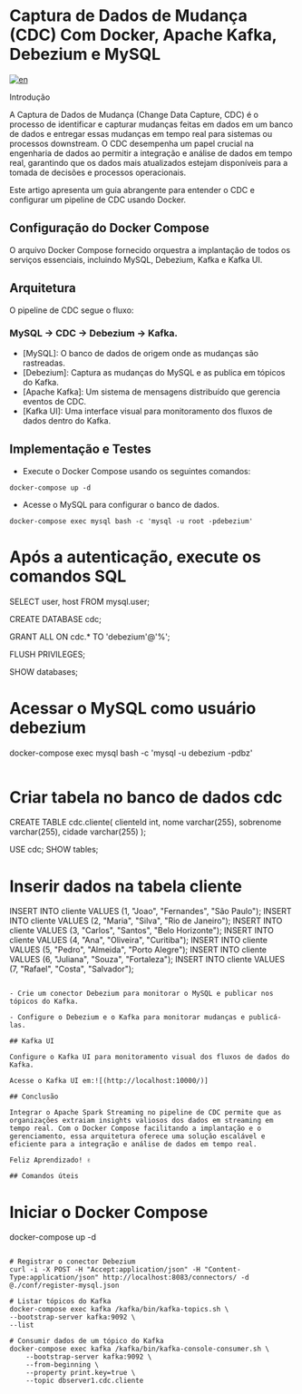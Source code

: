 # Captura de Dados de Mudança (CDC) Com Docker, Apache Kafka, Debezium e MySQL
[![en](https://img.shields.io/badge/lang-en-red.svg)](https://github.com/LeonardoBasilio/ambienteCDC/blob/main/README.md)

Introdução

A Captura de Dados de Mudança (Change Data Capture, CDC) é o processo de identificar e capturar mudanças feitas em dados em um banco de dados e entregar essas mudanças em tempo real para sistemas ou processos downstream. O CDC desempenha um papel crucial na engenharia de dados ao permitir a integração e análise de dados em tempo real, garantindo que os dados mais atualizados estejam disponíveis para a tomada de decisões e processos operacionais.

Este artigo apresenta um guia abrangente para entender o CDC e configurar um pipeline de CDC usando Docker.

## Configuração do Docker Compose

O arquivo Docker Compose fornecido orquestra a implantação de todos os serviços essenciais, incluindo MySQL, Debezium, Kafka e Kafka UI.

## Arquitetura

O pipeline de CDC segue o fluxo: 
### MySQL -> CDC -> Debezium -> Kafka.

- [MySQL]: O banco de dados de origem onde as mudanças são rastreadas.
- [Debezium]: Captura as mudanças do MySQL e as publica em tópicos do Kafka.
- [Apache Kafka]: Um sistema de mensagens distribuído que gerencia eventos de CDC.
- [Kafka UI]: Uma interface visual para monitoramento dos fluxos de dados dentro do Kafka.


## Implementação e Testes

- Execute o Docker Compose usando os seguintes comandos:
```
docker-compose up -d
```
- Acesse o MySQL para configurar o banco de dados.
```
docker-compose exec mysql bash -c 'mysql -u root -pdebezium'
```

# Após a autenticação, execute os comandos SQL
SELECT user, host FROM mysql.user;

CREATE DATABASE cdc;

GRANT ALL ON cdc.* TO 'debezium'@'%';

FLUSH PRIVILEGES;

SHOW databases;

# Acessar o MySQL como usuário debezium
docker-compose exec mysql bash -c 'mysql -u debezium -pdbz'
```
```
# Criar tabela no banco de dados cdc
CREATE TABLE cdc.cliente(
    clienteId int,
    nome varchar(255),
    sobrenome varchar(255),
    cidade varchar(255)
);

USE cdc;
SHOW tables;

# Inserir dados na tabela cliente
INSERT INTO cliente VALUES (1, "Joao", "Fernandes", "São Paulo");
INSERT INTO cliente VALUES (2, "Maria", "Silva", "Rio de Janeiro");
INSERT INTO cliente VALUES (3, "Carlos", "Santos", "Belo Horizonte");
INSERT INTO cliente VALUES (4, "Ana", "Oliveira", "Curitiba");
INSERT INTO cliente VALUES (5, "Pedro", "Almeida", "Porto Alegre");
INSERT INTO cliente VALUES (6, "Juliana", "Souza", "Fortaleza");
INSERT INTO cliente VALUES (7, "Rafael", "Costa", "Salvador");
```

- Crie um conector Debezium para monitorar o MySQL e publicar nos tópicos do Kafka.

- Configure o Debezium e o Kafka para monitorar mudanças e publicá-las.

## Kafka UI

Configure o Kafka UI para monitoramento visual dos fluxos de dados do Kafka.

Acesse o Kafka UI em:![(http://localhost:10000/)]

## Conclusão

Integrar o Apache Spark Streaming no pipeline de CDC permite que as organizações extraiam insights valiosos dos dados em streaming em tempo real. Com o Docker Compose facilitando a implantação e o gerenciamento, essa arquitetura oferece uma solução escalável e eficiente para a integração e análise de dados em tempo real.

Feliz Aprendizado! ✌️

## Comandos úteis
```
# Iniciar o Docker Compose
docker-compose up -d
```

```


```
# Registrar o conector Debezium
curl -i -X POST -H "Accept:application/json" -H "Content-Type:application/json" http://localhost:8083/connectors/ -d @./conf/register-mysql.json

# Listar tópicos do Kafka
docker-compose exec kafka /kafka/bin/kafka-topics.sh \
--bootstrap-server kafka:9092 \
--list

# Consumir dados de um tópico do Kafka
docker-compose exec kafka /kafka/bin/kafka-console-consumer.sh \
    --bootstrap-server kafka:9092 \
    --from-beginning \
    --property print.key=true \
    --topic dbserver1.cdc.cliente
```
